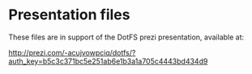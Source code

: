Presentation files
==================

These files are in support of the DotFS prezi presentation, available at:

http://prezi.com/-acujvowpciq/dotfs/?auth_key=b5c3c371bc5e251ab6e1b3a1a705c4443bd434d9
